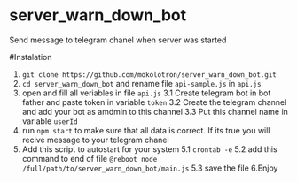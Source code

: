 # server_warn_down_bot
Send message to telegram chanel when server was started

#Instalation
1. `git clone https://github.com/mokolotron/server_warn_down_bot.git`
2. `cd server_warn_down_bot` and rename file `api-sample.js` in `api.js`
3. open and fill all veriables in file `api.js`
  3.1 Create telegram bot in bot father and paste token in variable `token`
  3.2 Create the telegram channel and add your bot as amdmin to this channel
  3.3 Put this channel name in variable `userId`
4. run `npm start` to make sure that all data is correct. If its true you will recive message to your telegram chanel
5. Add this script to autostart for your system 
  5.1 `crontab -e`
  5.2 add this command to end of file `@reboot node /full/path/to/server_warn_down_bot/main.js`
  5.3 save the file
6.Enjoy
  
